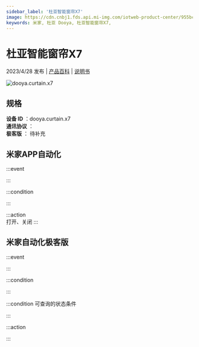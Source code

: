 ```yaml
---
sidebar_label: '杜亚智能窗帘X7'
image: https://cdn.cnbj1.fds.api.mi-img.com/iotweb-product-center/955bc5fe367b1d962d927c9a7ecc6c72_1680832543176.png?GalaxyAccessKeyId=AKVGLQWBOVIRQ3XLEW&Expires=9223372036854775807&Signature=u6udkdq7gbTyI+KQFLFzLVghRtQ=
keywords: 米家, 杜亚 Dooya, 杜亚智能窗帘X7, 
---
```

# 杜亚智能窗帘X7

2023/4/28 发布 | [产品百科](https://home.mi.com/webapp/content/baike/product/index.html?model=dooya.curtain.x7/) | [说明书](https://home.mi.com/views/introduction.html?model=dooya.curtain.x7&region=cn)

![dooya.curtain.x7](https://cdn.cnbj1.fds.api.mi-img.com/iotweb-product-center/955bc5fe367b1d962d927c9a7ecc6c72_1680832543176.png?GalaxyAccessKeyId=AKVGLQWBOVIRQ3XLEW&Expires=9223372036854775807&Signature=u6udkdq7gbTyI+KQFLFzLVghRtQ=)

## 规格  
> 
**设备 ID** ：dooya.curtain.x7  
**通讯协议** ：  
**极客版**  ： 待补充 


## 米家APP自动化  

:::event  

:::

:::condition  

:::

:::action   
打开、关闭
:::

## 米家自动化极客版  

:::event  

:::

:::condition  

:::

:::condition 可查询的状态条件  

:::

:::action  

:::

        
